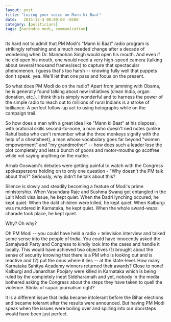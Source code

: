 ```yaml
---
layout: post
title: "Losing your voice on Mann ki Baat"
date:   2015-12-4 08:00:00 -0500
category: [politicians]
tags: [narendra modi, communication]
---
```


Its hard not to admit that PM Modi's "Mann ki Baat" radio program is strikingly refreshing and a much needed change after a decade of wondering when Dr. Manmohan Singh would open his mouth. And even if he did open his mouth, one would need a very high-speed camera (talking about several thousand frames/sec) to capture that spectacular phenomenon. I guess that's too harsh -- knowing fully well that puppets don't speak. yea. We'll let that one pass and focus on the present. 

<!--more-->

So what does PM Modi do on the radio? Apart from jamming with Obama, he is generally found talking about new initiatives (clean India, organ donation, etc.). I think this is simply wonderful and to harness the power of the simple radio to reach out to millions of rural Indians is a stroke of brilliance. A perfect follow-up act to using holographs while on the campaign trail. 

So how does a man with a great idea like "Mann ki Baat" at his disposal, with oratorial skills second-to-none, a man who doesn't ned notes (unlike Rahul baba who can't remember what the three monkeys signify with the help of a cheatsheet), a man whose vocabulary goes far beyond "women empowerment" and "my grandmother" -- how does such a leader lose the plot completely and lets a bunch of goons and motor-mouths go scotfree while not saying anything on the matter. 

Arnab Goswami's debates were getting painful to watch with the Congress spokespersons holding on to only one question - "Why doesn't the PM talk about this?" Seriously, why didn't he talk about this?

Silence is slowly and steadily becoming a feature of Modi's prime ministership. When Vasundara Raje and Sushma Swaraj got entangled in the Lalit Modi visa issue, he kept quiet. When the Dadri lynching occured, he kept quiet. When the dalit children were killed, he kept quiet. When Kalburgi was murdered in Karnataka, he kept quiet. When the whole award-wapsi charade took place, he kept quiet. 

Why? Oh why?

Oh PM Modi -- you could have held a radio + television interview and talked some sense into the people of India. You could have innocently asked the Samajwadi Party and Congress to kindly look into the cases and handle it locally. This would have achieved two objectives (1) brought about the sense of security knowing that there is a PM who is looking out and is reactive and (2) put the onus where it lies -- at the state-level. How many Karnataka Sahitya Academy winners returned their awards? Close to none! Kalburgi and Janardhan Poojary were killed in Karnataka which is being ruled by the completely inept Siddharamaih and yet, nobody in the media bothered asking the Congress about the steps they have taken to quell the violence. Stinks of supari journalism right?

It is a different issue that India became intolerant before the Bihar elections and became tolerant after the results were announced. But having PM Modi speak when the issues were boiling over and spilling into our doorsteps would have been just perfect.
